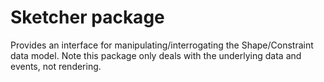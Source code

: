 # Sketcher package
Provides an interface for manipulating/interrogating the Shape/Constraint data model.
Note this package only deals with the underlying data and events, not rendering.